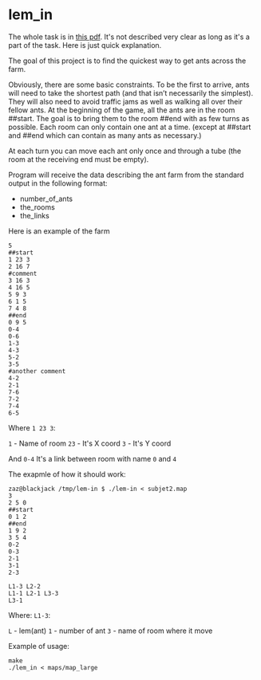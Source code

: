 # lem_in

The whole task is in [this pdf](https://github.com/franckevicz/lem_in/blob/master/lem-in.en.pdf). It's not described very clear as long as it's a part of the task.
Here is just quick explanation.

The goal of this project is to find the quickest way to get ants across the farm.

Obviously, there are some basic constraints. To be the first to arrive, ants will need to take the shortest path (and that isn’t necessarily the simplest). They will also need to avoid traffic jams as well as walking all over their fellow ants.
At the beginning of the game, all the ants are in the room ##start. The goal is to bring them to the room ##end with as few turns as possible. Each room can only contain one ant at a time. (except at ##start and ##end which can contain as many ants as necessary.)

At each turn you can move each ant only once and through a tube (the room at the receiving end must be empty).

Program will receive the data describing the ant farm from the standard output in the following format:

+ number_of_ants
+ the_rooms
+ the_links

Here is an example of the farm
```
5
##start
1 23 3
2 16 7
#comment
3 16 3
4 16 5
5 9 3
6 1 5
7 4 8
##end
0 9 5
0-4
0-6
1-3
4-3
5-2
3-5
#another comment
4-2
2-1
7-6
7-2
7-4
6-5
```

Where `1 23 3`:

`1` - Name of room
`23` - It's X coord
`3` - It's Y coord

And `0-4`
It's a link between room with name `0` and `4`

The exapmle of how it should work:
```
zaz@blackjack /tmp/lem-in $ ./lem-in < subjet2.map
3
2 5 0 
##start
0 1 2 
##end
1 9 2 
3 5 4
0-2
0-3
2-1
3-1
2-3

L1-3 L2-2
L1-1 L2-1 L3-3
L3-1
```
Where: `L1-3`:

`L` - lem(ant)
`1` - number of ant
`3` - name of room where it move


Example of usage:

```
make
./lem_in < maps/map_large
```
